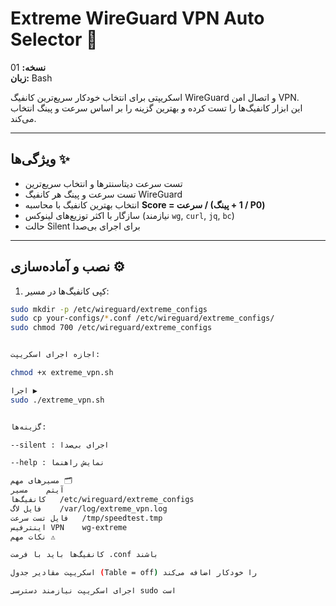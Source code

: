 # Extreme WireGuard VPN Auto Selector 🚀

**نسخه:** 01  
**زبان:** Bash  

اسکریپتی برای انتخاب خودکار سریع‌ترین کانفیگ WireGuard و اتصال امن VPN.  
این ابزار کانفیگ‌ها را تست کرده و بهترین گزینه را بر اساس سرعت و پینگ انتخاب می‌کند.

---

## ویژگی‌ها ✨

- تست سرعت دیتاسنترها و انتخاب سریع‌ترین
- تست سرعت و پینگ هر کانفیگ WireGuard
- انتخاب بهترین کانفیگ با محاسبه **Score = سرعت / (1 + پینگ / P0)**
- سازگار با اکثر توزیع‌های لینوکس (نیازمند `wg`, `curl`, `jq`, `bc`)
- حالت Silent برای اجرای بی‌صدا

---

## نصب و آماده‌سازی ⚙️

1. کپی کانفیگ‌ها در مسیر:

```bash
sudo mkdir -p /etc/wireguard/extreme_configs
sudo cp your-configs/*.conf /etc/wireguard/extreme_configs/
sudo chmod 700 /etc/wireguard/extreme_configs


اجازه اجرای اسکریپت:

chmod +x extreme_vpn.sh

اجرا ▶️
sudo ./extreme_vpn.sh


گزینه‌ها:

--silent : اجرای بی‌صدا

--help : نمایش راهنما

مسیرهای مهم 🗂️
آیتم	مسیر
کانفیگ‌ها	/etc/wireguard/extreme_configs
فایل لاگ	/var/log/extreme_vpn.log
فایل تست سرعت	/tmp/speedtest.tmp
اینترفیس VPN	wg-extreme
نکات مهم ⚠️

کانفیگ‌ها باید با فرمت .conf باشند

اسکریپت مقادیر جدول (Table = off) را خودکار اضافه می‌کند

اجرای اسکریپت نیازمند دسترسی sudo است
